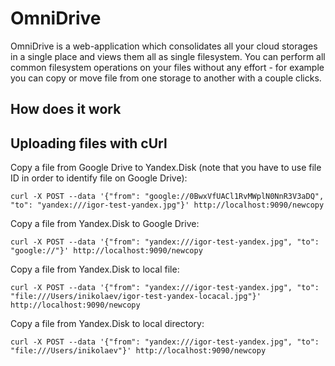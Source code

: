 # OmniDrive

OmniDrive is a web-application which consolidates all your cloud storages in a single place and views them all as single
filesystem. You can perform all common filesystem operations on your files without any effort - for example you can copy or move file from one storage to another with a couple clicks.

## How does it work

## Uploading files with cUrl

Copy a file from Google Drive to Yandex.Disk (note that you have to use file ID in order to identify file on Google Drive):
```
curl -X POST --data '{"from": "google://0BwxVfUACl1RvMWplN0NnR3V3aDQ", "to": "yandex:///igor-test-yandex.jpg"}' http://localhost:9090/newcopy
```

Copy a file from Yandex.Disk to Google Drive:
```
curl -X POST --data '{"from": "yandex:///igor-test-yandex.jpg", "to": "google://"}' http://localhost:9090/newcopy
```

Copy a file from Yandex.Disk to local file:
```
curl -X POST --data '{"from": "yandex:///igor-test-yandex.jpg", "to": "file:///Users/inikolaev/igor-test-yandex-locacal.jpg"}' http://localhost:9090/newcopy
```

Copy a file from Yandex.Disk to local directory:
```
curl -X POST --data '{"from": "yandex:///igor-test-yandex.jpg", "to": "file:///Users/inikolaev"}' http://localhost:9090/newcopy
```

